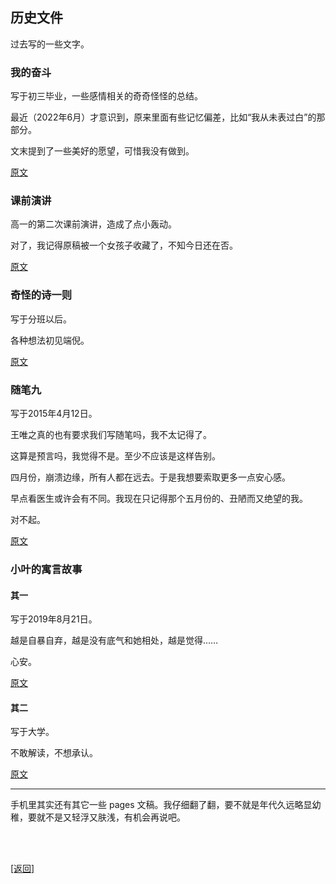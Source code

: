 ## 历史文件

过去写的一些文字。

### 我的奋斗

写于初三毕业，一些感情相关的奇奇怪怪的总结。

最近（2022年6月）才意识到，原来里面有些记忆偏差，比如“我从未表过白”的那部分。

文末提到了一些美好的愿望，可惜我没有做到。

[原文](../../resources/proses/历史文件/我的奋斗.md)

### 课前演讲

高一的第二次课前演讲，造成了点小轰动。

对了，我记得原稿被一个女孩子收藏了，不知今日还在否。

[原文](../../resources/proses/历史文件/课前演讲.md)

### 奇怪的诗一则

写于分班以后。

各种想法初见端倪。

[原文](../../resources/proses/历史文件/奇怪的诗一则.md)

### 随笔九

写于2015年4月12日。

王唯之真的也有要求我们写随笔吗，我不太记得了。

这算是预言吗，我觉得不是。至少不应该是这样告别。

四月份，崩溃边缘，所有人都在远去。于是我想要索取更多一点安心感。

早点看医生或许会有不同。我现在只记得那个五月份的、丑陋而又绝望的我。

对不起。

[原文](../../resources/proses/历史文件/随笔九.md)

### 小叶的寓言故事

#### 其一

写于2019年8月21日。

越是自暴自弃，越是没有底气和她相处，越是觉得……

心安。

[原文](../../resources/proses/历史文件/小叶的寓言故事_其一.md)

#### 其二

写于大学。

不敢解读，不想承认。

[原文](../../resources/proses/历史文件/小叶的寓言故事_其二.md)

------

手机里其实还有其它一些 pages 文稿。我仔细翻了翻，要不就是年代久远略显幼稚，要就不是又轻浮又肤浅，有机会再说吧。

<br>

<br>

[[返回]](../../index.md)
